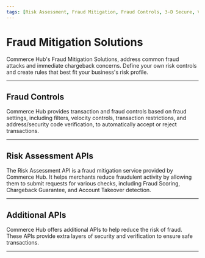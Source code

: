 ```yaml
---
tags: [Risk Assessment, Fraud Mitigation, Fraud Controls, 3-D Secure, Verification]
---
```

 
# Fraud Mitigation Solutions

Commerce Hub's Fraud Mitigation Solutions, address common fraud attacks and immediate chargeback concerns. Define your own risk controls and create rules that best fit your business's risk profile.

---

## Fraud Controls

Commerce Hub provides transaction and fraud controls based on fraud settings, including filters, velocity controls, transaction restrictions, and address/security code verification, to automatically accept or reject transactions.

<!-- type: row -->

<!-- type: card
title: Address and Security Code
description: The address and security code filters provide a merchant the ability to enable various transaction filters using the address and security code verification.
link: ?path=docs/Resources/Guides/Fraud/Fraud-Settings-AVS-CVV.md
-->

<!-- type: card
title: Positive/Negative Fraud Filters
description: Positive filters are used to configure a whitelist and allow the transaction to process based on specific criteria. Negative filters are used to configure a blacklist and block the transaction based on specific criteria.
link: ?path=docs/Resources/Guides/Fraud/Fraud-Settings-Filters.md
-->

<!-- type: card
title: Transaction Restrictions
description: The Transaction Restriction settings can be enabled for duplicate transaction detection. Restrictions are applied by transaction controls inside of Marketplace.
link: ?path=docs/Resources/Guides/Fraud/Fraud-Settings-Restrictions.md
-->

<!-- type: card
title: Velocity Settings
description: Velocity Settings determine which transactions Commerce Hub allows to proceed to authorization. 
link: ?path=docs/Resources/Guides/Fraud/Fraud-Settings-Velocity.md
-->

<!-- type: row-end -->

---

## Risk Assessment APIs

The Risk Assessment API is a fraud mitigation service provided by Commerce Hub. It helps merchants reduce fraudulent activity by allowing them to submit requests for various checks, including Fraud Scoring, Chargeback Guarantee, and Account Takeover detection.

<!-- type: row -->

<!-- type: card
title: Account Takeover (ATO)
description: Account Takeover Protection detects and prevents unauthorized access to customer accounts, safeguarding against stolen credentials, phishing, and security exploits.
link:
-->

<!-- type: card
title: Chargeback Guarantee
description: Mitigate financial risk and increase order approvals with our chargeback guarantee service. Ensure secure transactions and protect your business from fraudulent activities.
link: 
-->

<!-- type: card
title: Fraud Scoring
description: Enhance decision-making, detect fraudulent networks, and verify legitimate customers by evaluating transactions in real-time with machine learning-based scoring tailored to your business needs.
link: ?path=docs/Resources/Guides/Fraud/Fraud-Scoring.md
-->

<!-- type: row-end -->

---

## Additional APIs

Commerce Hub offers additional APIs to help reduce the risk of fraud. These APIs provide extra layers of security and verification to ensure safe transactions.

<!-- type: row -->

<!-- type: card
title: 3-D Secure
description: Commerce Hub supports 3-D Secure (3DS) transactions through a merchant’s 3DS service or Commerce Hub’s 3DS authentication service.
link: ?path=docs/Online-Mobile-Digital/3D-Secure/3DSecure.md
-->

<!-- type: card
title: Account Verification
description: Request account verification to confirm the validity of a customer’s account and verify AVS and CVV information with the card issuer.
link: ?path=docs/Resources/API-Documents/Payments_VAS/Information-Lookup.md
-->

<!-- type: card
title: hCaptcha
description: Enable Commerce Hub's hCaptcha solution to protect your online services from bots, abuse and spam.
link:
-->

<!-- type: row-end -->

---
